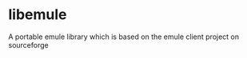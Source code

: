 libemule
========

A portable emule library which is based on the emule client project on sourceforge